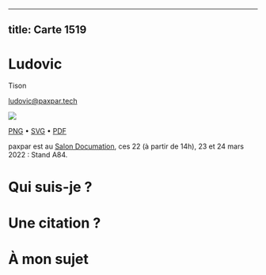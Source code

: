 
---
title: Carte 1519
---

# Ludovic
Tison



ludovic@paxpar.tech


![](https://media.paxpar.tech/ludi/card_1519_recto.png)

[PNG](https://media.paxpar.tech/ludi/card_1519_recto.png) • [SVG](https://media.paxpar.tech/ludi/card_1519_recto.svg) • [PDF](https://media.paxpar.tech/ludi/card_1519_recto.pdf)

paxpar est au [Salon Documation](https://www.documation.fr/info_societe/527/paxpartech.html), ces 22 (à partir de 14h), 23 et 24 mars 2022 : Stand A84.
# Qui suis-je ?
# Une citation ?
# À mon sujet 


